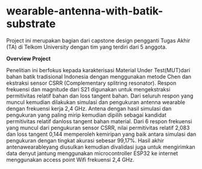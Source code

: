 # wearable-antenna-with-batik-substrate

Project ini merupakan bagian dari capstone design pengganti Tugas Akhir (TA) di Telkom University dengan tim yang terdiri dari 5 anggota.

**Overview Project**

Penelitian ini berfokus kepada karakterisasi Material Under Test(MUT)dari bahan batik tradisional Indonesia dengan menggunakan metode Chen dan ekstraksi sensor CSRR (Complementary splitring  resonator).   Respon  frekuensi dan magnitude dari  S21 digunakan  untuk  mengekstraksi permitivitas  relatif bahan dan loss tangent bahan.  Dari seluruh respon yang muncul kemudian dilakukan simulasi dan pengukuran antenna wearable dengan frekuensi kerja 2,4 GHz.   Antena dengan hasil simulasi dan pengukuran yang paling mirip  kemudian  dipilih  sebagai  kandidat  permitivitas  relatif  danloss  tangent bahan  material.   Dari  6  respon frekuensi  yang  muncul  dari  pengukuran  sensor  CSRR,  nilai  permitivitas  relatif  2,083  dan  loss  tangent  0,144 memperoleh  kemiripan  yang  baik  antara  simulasi  dan  pengukuran  dengan  tingkat  akurasi  sebesar  99,17%. Hasil akhir antenawearableyang diusulkan kemudian divalidasi juga untuk mengirimkan data denyut jantung menggunakan microcontroller ESP32 ke internet menggunakan access point Wifi frekuensi 2,4 GHz.


